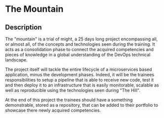 # The Mountain
## Description

The "mountain" is a trial of might, a 25 days long project encompassing all, or almost all, of the concepts and technologies seen during the training. It acts as a consolidation phase to connect the acquired competencies and pieces of knowledge in a global understanding of the DevOps technical landscape.

The project itself will tackle the entire lifecycle of a microservices based application, minus the development phases. Indeed, it will be the trainees responsibilities to setup a pipeline that is able to receive new code, test it and then deploy it to an infrastructure that is easily monitorable, scalable as well as reproducible using the technologies seen during "The Hill".

At the end of this project the trainees should have a something demonstrable, stored as a repository, that can be added to their portfolio to showcase there newly acquired competencies.
